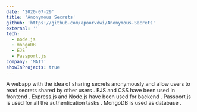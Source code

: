```yaml
---
date: '2020-07-29'
title: 'Anonymous Secrets'
github: 'https://github.com/apoorvdwi/Anonymous-Secrets'
external: ''
tech:
  - node.js
  - mongoDB
  - EJS
  - Passport.js
company: 'MAIT'
showInProjects: true
---
```


A webapp with the idea of sharing secrets anonymously and allow users to read secrets shared by other users . EJS and CSS have been used in frontend . Express.js and Node.js have been used for backend . Passport.js is used for all the authentication tasks . MongoDB is used as database .
